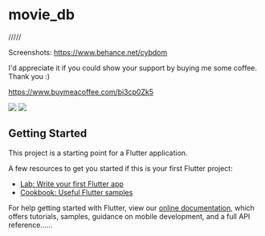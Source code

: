 # movie_db
/////

Screenshots:
https://www.behance.net/cybdom

I'd appreciate it if you could show your support by buying me some coffee. Thank you :)

https://www.buymeacoffee.com/bi3cp0Zk5

<img src="screenshot1.png">
<img src="screenshot2.png">

## Getting Started

This project is a starting point for a Flutter application.

A few resources to get you started if this is your first Flutter project:

- [Lab: Write your first Flutter app](https://flutter.dev/docs/get-started/codelab)
- [Cookbook: Useful Flutter samples](https://flutter.dev/docs/cookbook)

For help getting started with Flutter, view our
[online documentation](https://flutter.dev/docs), which offers tutorials,
samples, guidance on mobile development, and a full API reference......
